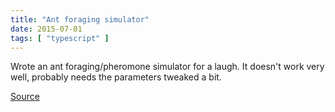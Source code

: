 ```yaml
---
title: "Ant foraging simulator"
date: 2015-07-01
tags: [ "typescript" ]
---
```


Wrote an ant foraging/pheromone simulator for a laugh. It doesn't work very well, probably needs the parameters tweaked a bit.

[Source](https://bitbucket.org/darkFunction/ants)

<p align="center">
	<canvas id="simulation" width="640" height="480">
	</canvas>
</p>
<script src="/ants/ants.js">
</script>

